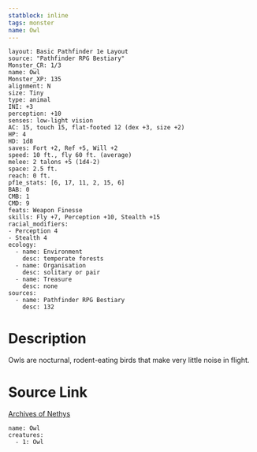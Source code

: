 ```yaml
---
statblock: inline
tags: monster
name: Owl
---
```

```statblock
layout: Basic Pathfinder 1e Layout
source: "Pathfinder RPG Bestiary"
Monster_CR: 1/3
name: Owl
Monster_XP: 135
alignment: N
size: Tiny
type: animal
INI: +3
perception: +10
senses: low-light vision
AC: 15, touch 15, flat-footed 12 (dex +3, size +2)
HP: 4
HD: 1d8
saves: Fort +2, Ref +5, Will +2
speed: 10 ft., fly 60 ft. (average)
melee: 2 talons +5 (1d4-2)
space: 2.5 ft.
reach: 0 ft.
pf1e_stats: [6, 17, 11, 2, 15, 6]
BAB: 0
CMB: 1
CMD: 9
feats: Weapon Finesse
skills: Fly +7, Perception +10, Stealth +15
racial_modifiers:
- Perception 4
- Stealth 4
ecology:
  - name: Environment
    desc: temperate forests
  - name: Organisation
    desc: solitary or pair
  - name: Treasure
    desc: none
sources:
  - name: Pathfinder RPG Bestiary
    desc: 132
```
# Description
Owls are nocturnal, rodent-eating birds that make very little noise in flight.
# Source Link
[Archives of Nethys](https://aonprd.com/MonsterDisplay.aspx?ItemName=Owl)
```encounter-table
name: Owl
creatures:
  - 1: Owl
```
